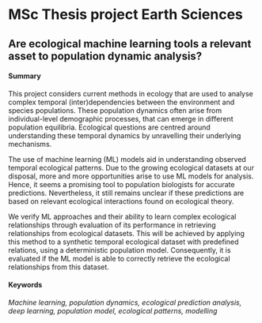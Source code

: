 # MSc Thesis project Earth Sciences

## Are ecological machine learning tools a relevant asset to population dynamic analysis?

#### Summary

This project considers current methods in ecology that are used to analyse complex temporal (inter)dependencies between the environment and species populations. These population dynamics often arise from individual-level demographic processes, that can emerge in different population equilibria. Ecological questions are centred around understanding these temporal dynamics by unravelling their underlying mechanisms. 

The use of machine learning (ML) models aid in understanding observed temporal ecological patterns. Due to the growing ecological datasets at our disposal, more and more opportunities arise to use ML models for analysis. Hence, it seems a promising tool to population biologists for accurate predictions. Nevertheless, it still remains unclear if these predictions are based on relevant ecological interactions found on ecological theory.

We verify ML approaches and their ability to learn complex ecological relationships through evaluation of its performance in retrieving relationships from ecological datasets. This will be achieved by applying this method to a synthetic temporal ecological dataset with predefined relations, using a deterministic population model. Consequently, it is evaluated if the ML model is able to correctly retrieve the ecological relationships from this dataset. 

#### Keywords
*Machine learning, population dynamics, ecological prediction analysis, deep learning, population model, ecological patterns, modelling*